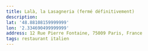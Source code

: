 ```yaml
---
title: Lalà, la Lasagneria (fermé définitivement)
description:
lat: '48.88108159999999'
lon: '2.334690499999999'
address: 12 Rue Pierre Fontaine, 75009 Paris, France
tags: restaurant italien
---
```

